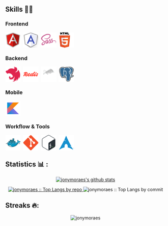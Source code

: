 ## Skills 🧑‍💻

### Frontend

<div style="display: flex; gap: 8px; align-items: center;">
  <img src="https://github.com/jonymoraes/jonymoraes/blob/master/assets/angularjs-original.svg" alt="Angular" title="Angular" width="48" height="48"/>
  <img src="https://github.com/jonymoraes/jonymoraes/blob/master/assets/angularmaterial-original.png" alt="Angular Material" title="Angular Material" width="48" height="48"/>
    <img src="https://github.com/jonymoraes/jonymoraes/blob/master/assets/sass-alt.svg?nocache=1" alt="Sass" title="Sass" width="48" height="48"/>
    <img src="https://github.com/jonymoraes/jonymoraes/blob/master/assets/html-original.svg?nocache=1" alt="HTML" title="HTML" width="48" height="48"/>
</div>

### Backend

<div style="display: flex; gap: 8px; align-items: center;">
  <img src="https://github.com/jonymoraes/jonymoraes/blob/master/assets/nestjs-original.svg" alt="Nest.js" title="Nest.js" width="48" height="48"/>
  <img src="https://github.com/jonymoraes/jonymoraes/blob/master/assets/redis-original.svg" alt="Redis" title="Redis" width="48" height="48"/>
  <img src="https://github.com/jonymoraes/jonymoraes/blob/master/assets/bullmq-original.svg" alt="BullMQ" title="BullMQ" width="48" height="48"/>
  <img src="https://github.com/jonymoraes/jonymoraes/blob/master/assets/postgresql-original.svg" alt="PostgreSQL" title="PostgreSQL" width="48" height="48"/>
</div>

### Mobile

<div style="display: flex; gap: 8px; align-items: center;">
  <img src="https://github.com/jonymoraes/jonymoraes/blob/master/assets/kotlin-original.svg" alt="Kotlin" title="Kotlin" width="48" height="48"/>
</div>

### Workflow & Tools

<div style="display: flex; gap: 8px; align-items: center;">
  <img src="https://github.com/jonymoraes/jonymoraes/blob/master/assets/docker-original.svg" alt="Docker" title="Docker" width="48" height="48"/>
  <img src="https://github.com/jonymoraes/jonymoraes/blob/master/assets/git-original.svg" alt="Git" title="Git" width="48" height="48"/>
  <img src="https://github.com/jonymoraes/jonymoraes/blob/master/assets/bash-original.svg" alt="Bash" title="Bash" width="48" height="48"/>
  <img src="https://github.com/jonymoraes/jonymoraes/blob/master/assets/archlinux-original.svg" alt="Arch Linux" title="Arch Linux" width="48" height="48"/>
</div>

## Statistics 📊 :

<p align="center">
<a href="https://github.com/jonymoraes/github-readme-stats">
<img align="center" src="https://github-readme-stats.vercel.app/api?username=jonymoraes&show_icons=true&include_all_commits=true&theme=gruvbox&hide_border=true" alt="jonymoraes's github stats" />
</p>
<p align="center">
  <a href="https://github.com/jonymoraes/">
  <img width="45%" src="https://github-profile-summary-cards.vercel.app/api/cards/repos-per-language?username=jonymoraes&theme=gruvbox&layout=compact&hide_border=true"
  alt="jonymoraes :: Top Langs by repo" />
  </a>
  <a>
  <img width="45%" src="https://github-profile-summary-cards.vercel.app/api/cards/most-commit-language?username=jonymoraes&theme=gruvbox&layout=compact&hide_border=true"
  alt="jonymoraes :: Top Langs by commit" />
  </a>
</p>

## Streaks 🔥:

<p align="center"><img src="https://github-readme-streak-stats.herokuapp.com/?user=jonymoraes&theme=tokyonight_duo" alt="jonymoraes" /></p>

<br>
